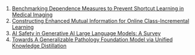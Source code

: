 1. [Benchmarking Dependence Measures to Prevent Shortcut Learning in Medical Imaging](https://arxiv.org/abs/2407.18792)
2. [Constructing Enhanced Mutual Information for Online Class-Incremental Learning](https://arxiv.org/abs/2407.18526)
3. [AI Safety in Generative AI Large Language Models: A Survey](https://arxiv.org/abs/2407.18369)
4. [Towards A Generalizable Pathology Foundation Model via Unified Knowledge Distillation](https://arxiv.org/abs/2407.18449)